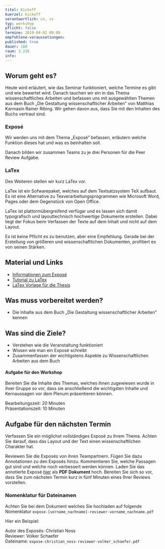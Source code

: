```yaml
---
titel: Kickoff
kuerzel: kickoff
verantwortlich: cn, vs
typ: workshop
pflicht: false
termine: 2019-04-02 09:00
empfohlene-voraussetzungen: 
published: true
dauer: 180
raum: 3.216
info: 
---
```


## Worum geht es?

Heute wird erläutert, wie das Seminar funktioniert, welche Termine es gibt und wie bewertet wird. Danach tauchen wir ein in das Thema wissenschaftliches Arbeiten und befassen uns mit ausgewählten Themen aus dem Buch „Die Gestaltung wissenschaftlicher Arbeiten” von Matthias Karmasin Rainer Ribing. Wir gehen davon aus, dass Sie mit den Inhalten des Buchs vertraut sind.

### Exposé

Wir werden uns mit dem Thema  „Exposé” befassen, erläutern welche Funktion dieses hat und was es beinhalten soll.

Danach bilden wir zusammen Teams zu je drei Personen für die Peer Review Aufgabe.

### LaTex

Des Weiteren stellen wir kurz LaTex vor.

LaTex ist ein Sofwarepaket, welches auf dem Textsatzsystem TeX aufbaut. Es ist eine Alternative zu Texverarbeitungsprogrammen wie Microsoft Word, Pages oder dem Gegenstück von Open Office.

LaTex ist plattormübergreifend verfügar und es lassen sich damit typografisch und layouttechnisch hochwertige Dokumente erstellen. Dabei liegt der Fokus beim Verfassen der Texte auf dem Inhalt und nicht auf dem Layout.

Es ist keine Pflicht es zu benutzen, aber eine Empfehlung. Gerade bei der Erstellung von größeren und wissenschaftlichen Dokumenten, profitiert es von seinen Stärken.

## Material und Links

*  [Informationen zum Exposé](https://ilias.th-koeln.de/goto.php?target=file_1239838_download&client_id=ILIAS_FH_Koeln)
* [Tutorial zu LaTex](https://www.latex-tutorial.com)
* [LaTex Vorlage für die Thesis](https://ilias.th-koeln.de/goto.php?target=file_1270014_download&client_id=ILIAS_FH_Koeln)

## Was muss vorbereitet werden?

* Die Inhalte aus dem Buch „Die Gestaltung wissenschaftlicher Arbeiten” kennen


## Was sind die Ziele?

- Verstehen wie die Veranstaltung funktioniert
- Wissen wie man ein Exposé schreibt
- Zusammenfassen der wichtigstens Aspekte zu Wissenschaftlichen Arbeiten aus dem Buch


#### Aufgabe für den Workshop

Bereiten Sie die Inhalte des Themas, welches ihnen zugewiesen wurde in ihrer Gruppe so vor, dass sie anschließend die wichtigsten Inhalte und Kernaussagen vor dem Plenum präsentieren können.

Bearbeitungszeit: 20 Minuten  
Präsentationszeit: 10 Minuten

## Aufgabe für den nächsten Termin

Verfassen Sie ein möglichst vollständiges Exposé zu ihrem Thema. Achten Sie darauf, dass das Layout und der Text einen wissenschaftlichen Charakter hat.

Reviewen Sie die Exposés von ihren Teampartnern. Fügen Sie dazu Annotationen zu den Exposés hinzu. Kommentieren Sie, welche Passagen gut sind und welche noch verbessert werden können. Laden Sie das annotierte Exposé [hier](https://ilias.th-koeln.de/ilias.php?ref_id=1241600&ass_id=11087&cmd=submissionScreen&cmdClass=ilexsubmissionfilegui&cmdNode=aa:kn:aq:ap&baseClass=ilExerciseHandlerGUI) als **PDF Dokument** hoch.
Bereiten Sie sich so vor, dass Sie zum nächsten Termin kurz in fünf Minuten eines Ihrer Reviews vorstellen.

### Nomenklatur für Dateinamen

Achten Sie bei dem Dokument welches Sie hochladen auf folgende Nomenklatur
`expose-[vorname_nachname]-reviewer-vorname_nachname.pdf`

Hier ein Beispiel:

Autor des Exposés: Christian Noss  
Reviewer: Volker Schaefer  
Dateiname: `expose-christian_noss-reviewer-volker_schaefer.pdf`

